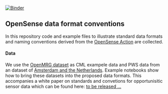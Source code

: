[![Binder](https://mybinder.org/badge_logo.svg)](https://mybinder.org/v2/gh/OpenSenseAction/OS_data_format_conventions/HEAD)

## OpenSense data format conventions
In this repository code and example files to illustrate standard data formats and naming conventions derived from the [OpenSense Action](https://opensenseaction.eu/) 
are collected.    

#### Data
We use the [OpenMRG dataset](https://doi.org/10.5194/essd-14-5411-2022) as CML exampele data and PWS data from an dataset of [Amsterdam and the 
Netherlands](https://data.4tu.nl/articles/dataset/Rainfall_observations_datasets_from_Personal_Weather_Stations/12703250). Example notebooks show how to bring these datasets into the proposed data formats. This accompanies a white paper on standards and convetions for opportunisitic sensor data which can be found here: [to be released ...]()
